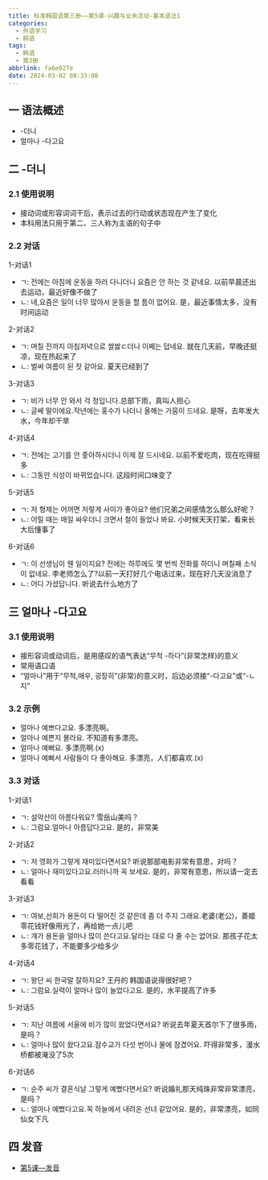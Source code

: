 ```yaml
---
title: 标准韩国语第三册——第5课-兴趣与业余活动-基本语法1
categories:
  - 外语学习
  - 韩语
tags:
  - 韩语
  - 第3册
abbrlink: fa6e027e
date: 2024-03-02 08:33:08
---
```

## 一 语法概述

* -더니
* 얼마나 -다고요

<!--more-->

## 二  -더니

### 2.1 使用说明

* 接动词或形容词词干后，表示过去的行动或状态现在产生了变化
* 本科用法只用于第二、三人称为主语的句子中

### 2.2 对话

1-对话1

* ㄱ:  전에는 아침에 운동을 하러 다니더니 요즘은 안 하는 것 같네요. 以前早晨还出去运动，最近好像不做了
* ㄴ:  네,요즘은 일이 너무 많아서 운동을 할 틈이 없어요. 是，最近事情太多，没有时间运动

2-对话2

* ㄱ:  며칠 전까지 아침저녁으로 쌀쌇ㄷ더니 이쩨는 덥네요. 就在几天前，早晚还挺凉，现在热起来了
* ㄴ:  벌써 여름이 된 젓 같아요. 夏天已经到了

3-对话3

* ㄱ:  비가 너무 안 와서 걱 정입니다.总部下雨，真叫人担心
* ㄴ:  글쎄 말이에요.작년에는 홍수가 나더니 올해는 가뭄이 드네요. 是呀，去年发大水，今年却干旱

4-对话4

* ㄱ:  전에는 고기를 안 줗아하시더니 이제 잘 드시네요. 以前不爱吃肉，现在吃得挺多
* ㄴ:  그동안 식성이 바뀌었습니다. 这段时间口味变了

5-对话5

* ㄱ:  저 형제는 어꺼면 저렇게 사이가 좋아요? 他们兄弟之间感情怎么那么好呢？
* ㄴ:  어릴 때는 매일 싸우더니 크면서 철이 들었나 봐요. 小时候天天打架，看来长大后懂事了

6-对话6

* ㄱ:  이 선생님이 웬 일이지요? 전에는 하루에도 몇 번씩 전화를 하더니 며칠째 소식이 없네요. 李老师怎么了?以前一天打好几个电话过来，现在好几天没消息了
* ㄴ:  어디 가셨답니다. 听说去什么地方了

## 三 얼마나 -다고요

### 3.1 使用说明

* 接形容词或动词后，是用感叹的语气表达“무척 -하다”(非常怎样)的意义
* 常用语口语
* “얼마나”用于“무척,매우, 굉장히”(非常)的意义时，后边必须接“-다고요”或“-ㄴ지”

### 3.2 示例

* 얼마나 예쁘다고요. 多漂亮啊。
* 얼마나 예쁜지 몰라요.  不知道有多漂亮。
* 얼마나 예뻐요. 多漂亮啊.(x)
* 얼마나 예뻐서 사람들이 다 좋아해요. 多漂亮，人们都喜欢.(x)

### 3.3 对话

1-对话1

* ㄱ:  설악산이 아름다워요? 雪岳山美吗？
* ㄴ:  그럼요.얼마나 아름답다고요. 是的，非常美

2-对话2

* ㄱ: 저 영화가 그렇게 재미있다면서요? 听说那部电影非常有意思，对吗？
* ㄴ: 얼마나 재미있다고요.러러니까 꼭 보세요. 是的，非常有意思，所以请一定去看看

3-对话3

* ㄱ: 여보,선희가 용돈이 다 떨어진 것 같은데 좀 더  주지 그래요.老婆(老公)，善姬零花钱好像用光了，再给她一点儿吧
* ㄴ:  걔가 용돈을 얼마나 많이 쓴다고요.달라는 대로 다 줄 수는 없어요. 那孩子花太多零花钱了，不能要多少给多少

4-对话4

* ㄱ: 왕단 씨 한국말 잘하지요? 王丹的 韩国语说得很好吧？
* ㄴ:  그럼요.실력이 얼마나 많이 늘었다고요. 是的，水平提高了许多

5-对话5

* ㄱ: 지난 여름에 서울에 비가 많이 왔었다면서요? 听说去年夏天首尔下了很多雨，是吗？
* ㄴ: 얼마나 많이 왔다고요.잠수교가 다섯 번이나 물에 잠겼어요. 吓得非常多，漫水桥都被淹没了5次

6-对话6

* ㄱ: 순주 씨가 결혼식날 그렇게 예뻤다면서요? 听说婚礼那天纯珠非常非常漂亮，是吗？
* ㄴ: 얼마나 예뻤다고요.꼭 하늘에서 내려온 선녀 같았어요. 是的，非常漂亮，如同仙女下凡


## 四 发音

* [第5课—发音][1]




[1]:https://biz.cli.im/Pcview?name=https%3A%2F%2Fbiz.cli.im%2Ftest%2FKR388495%3Fcoding%3DI4npGO%26qrurl%3Dhttp%253A%252F%252Fqr31.cn%252FI4npGO%26gtype%3D2&time=1